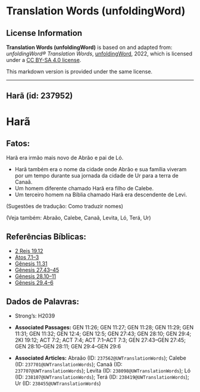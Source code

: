 # Translation Words (unfoldingWord)

## License Information

**Translation Words (unfoldingWord)** is based on and adapted from: _unfoldingWord® Translation Words_, [unfoldingWord](https://unfoldingword.org/utw), 2022, which is licensed under a [CC BY-SA 4.0 license](https://creativecommons.org/licenses/by-sa/4.0/legalcode.en).

This markdown version is provided under the same license.



--------------------------------

## Harã (id: 237952)

Harã
====

Fatos:
------

Harã era irmão mais novo de Abrão e pai de Ló.

* Harã também era o nome da cidade onde Abrão e sua família viveram por um tempo durante sua jornada da cidade de Ur para a terra de Canaã.
* Um homem diferente chamado Harã era filho de Calebe.
* Um terceiro homem na Bíblia chamado Harã era descendente de Levi.

(Sugestões de tradução: Como traduzir nomes)

(Veja também: Abraão, Calebe, Canaã, Levita, Ló, Terá, Ur)

Referências Bíblicas:
---------------------

* [2 Reis 19\.12](https://ref.ly/2Kgs19:12)
* [Atos 7\.1–3](https://ref.ly/Acts7:1-Acts7:3)
* [Gênesis 11\.31](https://ref.ly/Gen11:31)
* [Gênesis 27\.43–45](https://ref.ly/Gen27:43-Gen27:45)
* [Gênesis 28\.10–11](https://ref.ly/Gen28:10-Gen28:11)
* [Gênesis 29\.4–6](https://ref.ly/Gen29:4-Gen29:6)

Dados de Palavras:
------------------

* Strong’s: H2039

* **Associated Passages:** GEN 11:26; GEN 11:27; GEN 11:28; GEN 11:29; GEN 11:31; GEN 11:32; GEN 12:4; GEN 12:5; GEN 27:43; GEN 28:10; GEN 29:4; 2KI 19:12; ACT 7:2; ACT 7:4; ACT 7:1–ACT 7:3; GEN 27:43–GEN 27:45; GEN 28:10–GEN 28:11; GEN 29:4–GEN 29:6
* **Associated Articles:** Abraão (ID: `237562@UWTranslationWords`); Calebe (ID: `237701@UWTranslationWords`); Canaã (ID: `237707@UWTranslationWords`); Levita (ID: `238098@UWTranslationWords`); Ló (ID: `238107@UWTranslationWords`); Terá (ID: `238419@UWTranslationWords`); Ur (ID: `238455@UWTranslationWords`)

